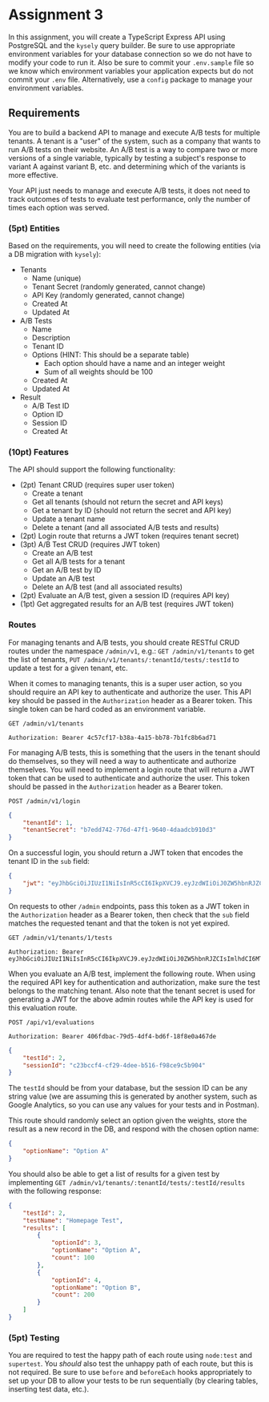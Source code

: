 # Assignment 3

In this assignment, you will create a TypeScript Express API using PostgreSQL and the `kysely` query builder. Be sure to use appropriate environment variables for your database connection so we do not have to modify your code to run it. Also be sure to commit your `.env.sample` file so we know which environment variables your application expects but do not commit your `.env` file. Alternatively, use a `config` package to manage your environment variables.

## Requirements

You are to build a backend API to manage and execute A/B tests for multiple tenants. A tenant is a "user" of the system, such as a company that wants to run A/B tests on their website. An A/B test is a way to compare two or more versions of a single variable, typically by testing a subject's response to variant A against variant B, etc. and determining which of the variants is more effective.

Your API just needs to manage and execute A/B tests, it does not need to track outcomes of tests to evaluate test performance, only the number of times each option was served.

### (5pt) Entities

Based on the requirements, you will need to create the following entities (via a DB migration with `kysely`):

- Tenants
    - Name (unique)
    - Tenant Secret (randomly generated, cannot change)
    - API Key (randomly generated, cannot change)
    - Created At
    - Updated At
- A/B Tests
    - Name
    - Description
    - Tenant ID
    - Options (HINT: This should be a separate table)
        - Each option should have a name and an integer weight
        - Sum of all weights should be 100
    - Created At
    - Updated At
- Result
    - A/B Test ID
    - Option ID
    - Session ID
    - Created At

### (10pt) Features

The API should support the following functionality:

- (2pt) Tenant CRUD (requires super user token)
    - Create a tenant
    - Get all tenants (should not return the secret and API keys)
    - Get a tenant by ID (should not return the secret and API key)
    - Update a tenant name
    - Delete a tenant (and all associated A/B tests and results)
- (2pt) Login route that returns a JWT token (requires tenant secret)
- (3pt) A/B Test CRUD (requires JWT token)
    - Create an A/B test
    - Get all A/B tests for a tenant
    - Get an A/B test by ID
    - Update an A/B test
    - Delete an A/B test (and all associated results)
- (2pt) Evaluate an A/B test, given a session ID (requires API key)
- (1pt) Get aggregated results for an A/B test (requires JWT token)

### Routes

For managing tenants and A/B tests, you should create RESTful CRUD routes under the namespace `/admin/v1`, e.g.: `GET /admin/v1/tenants` to get the list of tenants, `PUT /admin/v1/tenants/:tenantId/tests/:testId` to update a test for a given tenant, etc.

When it comes to managing tenants, this is a super user action, so you should require an API key to authenticate and authorize the user. This API key should be passed in the `Authorization` header as a Bearer token. This single token can be hard coded as an environment variable.

```
GET /admin/v1/tenants

Authorization: Bearer 4c57cf17-b38a-4a15-bb78-7b1fc8b6ad71
```

For managing A/B tests, this is something that the users in the tenant should do themselves, so they will need a way to authenticate and authorize themselves. You will need to implement a login route that will return a JWT token that can be used to authenticate and authorize the user. This token should be passed in the `Authorization` header as a Bearer token.

```
POST /admin/v1/login
```

```json
{
    "tenantId": 1,
    "tenantSecret": "b7edd742-776d-47f1-9640-4daadcb910d3"
}
```

On a successful login, you should return a JWT token that encodes the tenant ID in the `sub` field:

```json
{
    "jwt": "eyJhbGciOiJIUzI1NiIsInR5cCI6IkpXVCJ9.eyJzdWIiOiJ0ZW5hbnRJZCIsImlhdCI6MTUxNjIzOTAyMn0.g11PliaNr0IiAvdvX08bmfrJp05QGvRQ6eQUPERWRPI"
}
```

On requests to other `/admin` endpoints, pass this token as a JWT token in the `Authorization` header as a Bearer token, then check that the `sub` field matches the requested tenant and that the token is not yet expired.

```
GET /admin/v1/tenants/1/tests

Authorization: Bearer eyJhbGciOiJIUzI1NiIsInR5cCI6IkpXVCJ9.eyJzdWIiOiJ0ZW5hbnRJZCIsImlhdCI6MTUxNjIzOTAyMn0.g11PliaNr0IiAvdvX08bmfrJp05QGvRQ6eQUPERWRPI
```

When you evaluate an A/B test, implement the following route. When using the required API key for authentication and authorization, make sure the test belongs to the matching tenant. Also note that the tenant secret is used for generating a JWT for the above admin routes while the API key is used for this evaluation route.

```
POST /api/v1/evaluations

Authorization: Bearer 406fdbac-79d5-4df4-bd6f-18f8e0a467de
```

```json
{
    "testId": 2,
    "sessionId": "c23bccf4-cf29-4dee-b516-f98ce9c5b904"
}
```

The `testId` should be from your database, but the session ID can be any string value (we are assuming this is generated by another system, such as Google Analytics, so you can use any values for your tests and in Postman).

This route should randomly select an option given the weights, store the result as a new record in the DB, and respond with the chosen option name:

```json
{
    "optionName": "Option A"
}
```

You should also be able to get a list of results for a given test by implementing `GET /admin/v1/tenants/:tenantId/tests/:testId/results` with the following response:

```json
{
    "testId": 2,
    "testName": "Homepage Test",
    "results": [
        {
            "optionId": 3,
            "optionName": "Option A",
            "count": 100
        },
        {
            "optionId": 4,
            "optionName": "Option B",
            "count": 200
        }
    ]
}
```

### (5pt) Testing

You are required to test the happy path of each route using `node:test` and `supertest`. You _should_ also test the unhappy path of each route, but this is not required. Be sure to use `before` and `beforeEach` hooks appropriately to set up your DB to allow your tests to be run sequentially (by clearing tables, inserting test data, etc.).

